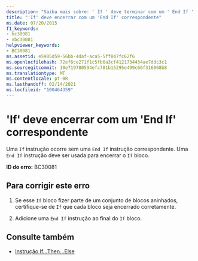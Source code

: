 ```yaml
---
description: "Saiba mais sobre: ' If ' deve terminar com um ' End If ' correspondente"
title: "'If' deve encerrar com um 'End If' correspondente"
ms.date: 07/20/2015
f1_keywords:
- bc30081
- vbc30081
helpviewer_keywords:
- BC30081
ms.assetid: e5905d59-56bb-4daf-aca5-5ff847fc62f6
ms.openlocfilehash: 72ef6ce271f1c5fb6a3cf4121734434ae7ddc3c1
ms.sourcegitcommit: 10e719780594efc781b15295e499c66f316068b8
ms.translationtype: MT
ms.contentlocale: pt-BR
ms.lasthandoff: 02/14/2021
ms.locfileid: "100464359"
---
```

# <a name="if-must-end-with-a-matching-end-if"></a>'If' deve encerrar com um 'End If' correspondente

Uma `If` instrução ocorre sem uma `End If` instrução correspondente. Uma `End If` instrução deve ser usada para encerrar o `If` bloco.  
  
 **ID do erro:** BC30081  
  
## <a name="to-correct-this-error"></a>Para corrigir este erro  
  
1. Se esse `If` bloco fizer parte de um conjunto de blocos aninhados, certifique-se de `If` que cada bloco seja encerrado corretamente.  
  
2. Adicione uma `End If` instrução ao final do `If` bloco.  
  
## <a name="see-also"></a>Consulte também

- [Instrução If...Then...Else](../language-reference/statements/if-then-else-statement.md)
